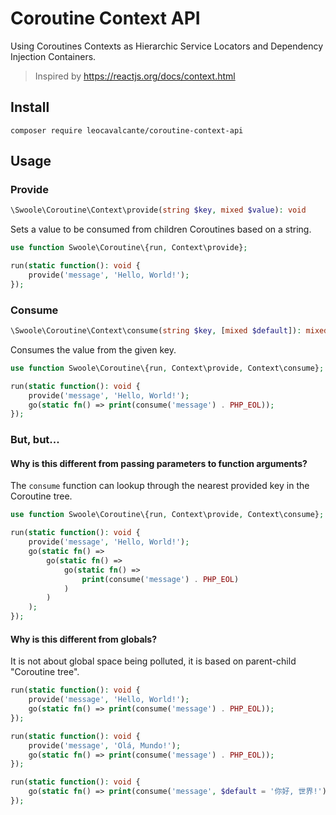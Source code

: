 # Coroutine Context API

Using Coroutines Contexts as Hierarchic Service Locators and Dependency Injection Containers.

> Inspired by https://reactjs.org/docs/context.html

## Install
```shell
composer require leocavalcante/coroutine-context-api
```

## Usage

### Provide

```php
\Swoole\Coroutine\Context\provide(string $key, mixed $value): void
```

Sets a value to be consumed from children Coroutines based on a string.

```php
use function Swoole\Coroutine\{run, Context\provide};

run(static function(): void {
    provide('message', 'Hello, World!');
});
```

### Consume

```php
\Swoole\Coroutine\Context\consume(string $key, [mixed $default]): mixed
```

Consumes the value from the given key.

```php
use function Swoole\Coroutine\{run, Context\provide, Context\consume};

run(static function(): void {
    provide('message', 'Hello, World!');
    go(static fn() => print(consume('message') . PHP_EOL));
});
```

### But, but...

#### Why is this different from passing parameters to function arguments?

The `consume` function can lookup through the nearest provided key in the Coroutine tree.

```php
use function Swoole\Coroutine\{run, Context\provide, Context\consume};

run(static function(): void {
    provide('message', 'Hello, World!');
    go(static fn() =>
        go(static fn() =>
            go(static fn() =>
                print(consume('message') . PHP_EOL)
            )
        )
    );
});
```

#### Why is this different from globals?

It is not about global space being polluted, it is based on parent-child "Coroutine tree".

```php
run(static function(): void {
    provide('message', 'Hello, World!');
    go(static fn() => print(consume('message') . PHP_EOL));
});

run(static function(): void {
    provide('message', 'Olá, Mundo!');
    go(static fn() => print(consume('message') . PHP_EOL));
});

run(static function(): void {
    go(static fn() => print(consume('message', $default = '你好, 世界!') . PHP_EOL));
});
```
